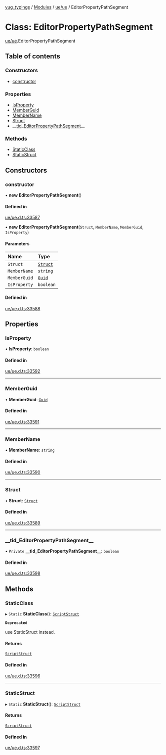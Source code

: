 [yug_typings](../README.md) / [Modules](../modules.md) / [ue/ue](../modules/ue_ue.md) / EditorPropertyPathSegment

# Class: EditorPropertyPathSegment

[ue/ue](../modules/ue_ue.md).EditorPropertyPathSegment

## Table of contents

### Constructors

- [constructor](ue_ue.EditorPropertyPathSegment.md#constructor)

### Properties

- [IsProperty](ue_ue.EditorPropertyPathSegment.md#isproperty)
- [MemberGuid](ue_ue.EditorPropertyPathSegment.md#memberguid)
- [MemberName](ue_ue.EditorPropertyPathSegment.md#membername)
- [Struct](ue_ue.EditorPropertyPathSegment.md#struct)
- [\_\_tid\_EditorPropertyPathSegment\_\_](ue_ue.EditorPropertyPathSegment.md#__tid_editorpropertypathsegment__)

### Methods

- [StaticClass](ue_ue.EditorPropertyPathSegment.md#staticclass)
- [StaticStruct](ue_ue.EditorPropertyPathSegment.md#staticstruct)

## Constructors

### constructor

• **new EditorPropertyPathSegment**()

#### Defined in

[ue/ue.d.ts:33587](https://github.com/YugMetaverse/yug_typings/blob/b7d9b19/ue/ue.d.ts#L33587)

• **new EditorPropertyPathSegment**(`Struct`, `MemberName`, `MemberGuid`, `IsProperty`)

#### Parameters

| Name | Type |
| :------ | :------ |
| `Struct` | [`Struct`](ue_ue.Struct.md) |
| `MemberName` | `string` |
| `MemberGuid` | [`Guid`](ue_ue_s.Guid.md) |
| `IsProperty` | `boolean` |

#### Defined in

[ue/ue.d.ts:33588](https://github.com/YugMetaverse/yug_typings/blob/b7d9b19/ue/ue.d.ts#L33588)

## Properties

### IsProperty

• **IsProperty**: `boolean`

#### Defined in

[ue/ue.d.ts:33592](https://github.com/YugMetaverse/yug_typings/blob/b7d9b19/ue/ue.d.ts#L33592)

___

### MemberGuid

• **MemberGuid**: [`Guid`](ue_ue_s.Guid.md)

#### Defined in

[ue/ue.d.ts:33591](https://github.com/YugMetaverse/yug_typings/blob/b7d9b19/ue/ue.d.ts#L33591)

___

### MemberName

• **MemberName**: `string`

#### Defined in

[ue/ue.d.ts:33590](https://github.com/YugMetaverse/yug_typings/blob/b7d9b19/ue/ue.d.ts#L33590)

___

### Struct

• **Struct**: [`Struct`](ue_ue.Struct.md)

#### Defined in

[ue/ue.d.ts:33589](https://github.com/YugMetaverse/yug_typings/blob/b7d9b19/ue/ue.d.ts#L33589)

___

### \_\_tid\_EditorPropertyPathSegment\_\_

• `Private` **\_\_tid\_EditorPropertyPathSegment\_\_**: `boolean`

#### Defined in

[ue/ue.d.ts:33598](https://github.com/YugMetaverse/yug_typings/blob/b7d9b19/ue/ue.d.ts#L33598)

## Methods

### StaticClass

▸ `Static` **StaticClass**(): [`ScriptStruct`](ue_ue.ScriptStruct.md)

**`Deprecated`**

use StaticStruct instead.

#### Returns

[`ScriptStruct`](ue_ue.ScriptStruct.md)

#### Defined in

[ue/ue.d.ts:33596](https://github.com/YugMetaverse/yug_typings/blob/b7d9b19/ue/ue.d.ts#L33596)

___

### StaticStruct

▸ `Static` **StaticStruct**(): [`ScriptStruct`](ue_ue.ScriptStruct.md)

#### Returns

[`ScriptStruct`](ue_ue.ScriptStruct.md)

#### Defined in

[ue/ue.d.ts:33597](https://github.com/YugMetaverse/yug_typings/blob/b7d9b19/ue/ue.d.ts#L33597)
